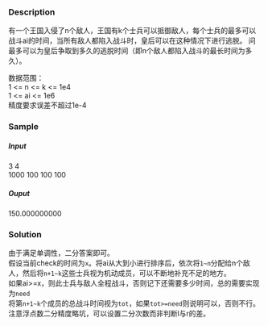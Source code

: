 ### Description
有一个王国入侵了n个敌人，王国有k个士兵可以抵御敌人，每个士兵的最多可以战斗ai的时间，当所有敌人都陷入战斗时，皇后可以在这种情况下进行逃脱。
问最多可以为皇后争取到多久的逃脱时间（即n个敌人都陷入战斗的最长时间为多久）。</br>

数据范围：</br>
1 <= n <= k <= 1e4 </br>
1 <= ai <= 1e6 </br>
精度要求误差不超过1e-4

### Sample
##### Input
3 4 </br>
1000 100 100 100 </br>
##### Ouput
150.000000000

### Solution
由于满足单调性，二分答案即可。</br>
假设当前check的时间为`x`。将ai从大到小进行排序后，依次将`1~n`分配给n个敌人，然后将`n+1~k`这些士兵视为机动成员，可以不断地补充不足的地方。</br>
如果ai>=x，则此士兵与敌人全程战斗，否则记下还需要多少时间，总的需要实现为`need`</br>
将第`n+1~k`个成员的总战斗时间视为`tot`，如果`tot>=need`则说明可以，否则不行。</br>
注意浮点数二分精度略坑，可以设置二分次数而非判断l与r的差。
